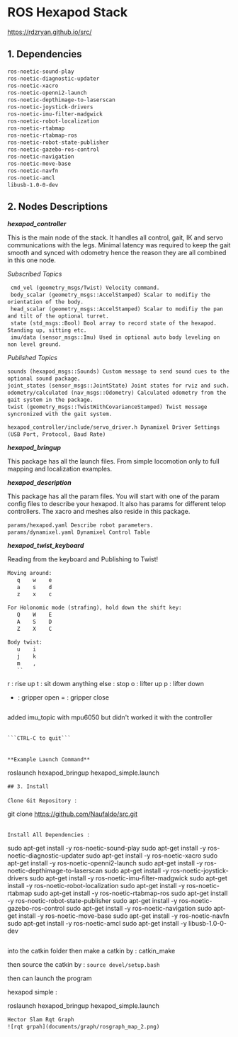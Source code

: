 # ROS Hexapod Stack

https://rdzryan.github.io/src/

## 1. Dependencies

```
ros-noetic-sound-play
ros-noetic-diagnostic-updater
ros-noetic-xacro
ros-noetic-openni2-launch
ros-noetic-depthimage-to-laserscan
ros-noetic-joystick-drivers
ros-noetic-imu-filter-madgwick
ros-noetic-robot-localization
ros-noetic-rtabmap
ros-noetic-rtabmap-ros
ros-noetic-robot-state-publisher
ros-noetic-gazebo-ros-control
ros-noetic-navigation
ros-noetic-move-base
ros-noetic-navfn
ros-noetic-amcl
libusb-1.0-0-dev
```

## 2. Nodes Descriptions

**_hexapod_controller_**

This is the main node of the stack. It handles all control, gait, IK and servo communications with the legs. Minimal latency was required to keep the gait smooth and synced with odometry hence the reason they are all combined in this one node.

*Subscribed Topics*

     cmd_vel (geometry_msgs/Twist) Velocity command. 
     body_scalar (geometry_msgs::AccelStamped) Scalar to modifiy the orientation of the body.
     head_scalar (geometry_msgs::AccelStamped) Scalar to modifiy the pan and tilt of the optional turret.
     state (std_msgs::Bool) Bool array to record state of the hexapod. Standing up, sitting etc.
     imu/data (sensor_msgs::Imu) Used in optional auto body leveling on non level ground.
     
*Published Topics*

    sounds (hexapod_msgs::Sounds) Custom message to send sound cues to the optional sound package.
    joint_states (sensor_msgs::JointState) Joint states for rviz and such.
    odometry/calculated (nav_msgs::Odometry) Calculated odometry from the gait system in the package.
    twist (geometry_msgs::TwistWithCovarianceStamped) Twist message syncronized with the gait system. 
     
```
hexapod_controller/include/servo_driver.h Dynamixel Driver Settings (USB Port, Protocol, Baud Rate)
```


**_hexapod_bringup_**

This package has all the launch files. From simple locomotion only to full mapping and localization examples. 

**_hexapod_description_**

This package has all the param files. You will start with one of the param config files to describe your hexapod. It also has params for different telop controllers. The xacro and meshes also reside in this package.

```
params/hexapod.yaml Describe robot parameters.
params/dynamixel.yaml Dynamixel Control Table
```

**_hexapod_twist_keyboard_**

Reading from the keyboard and Publishing to Twist!

```
Moving around:
   q    w    e
   a    s    d
   z    x    c
   ```

```
For Holonomic mode (strafing), hold down the shift key:
   Q    W    E
   A    S    D
   Z    X    C
   ```
```
Body twist:
   u    i    
   j    k    
   m    ,    
   ``
```
r : rise up
t : sit dowm
anything else : stop
o : lifter up
p : lifter down
- : gripper open
= : gripper close
```

```
added imu_topic with mpu6050 but didn't worked it with the controller 
```

```CTRL-C to quit```


**Example Launch Command**
```
roslaunch hexapod_bringup hexapod_simple.launch
```
## 3. Install

Clone Git Repository :
```
git clone https://github.com/Naufaldo/src.git
```

Install All Dependencies :
```
sudo apt-get install -y ros-noetic-sound-play
sudo apt-get install -y ros-noetic-diagnostic-updater
sudo apt-get install -y ros-noetic-xacro
sudo apt-get install -y ros-noetic-openni2-launch
sudo apt-get install -y ros-noetic-depthimage-to-laserscan
sudo apt-get install -y ros-noetic-joystick-drivers
sudo apt-get install -y ros-noetic-imu-filter-madgwick
sudo apt-get install -y ros-noetic-robot-localization
sudo apt-get install -y ros-noetic-rtabmap
sudo apt-get install -y ros-noetic-rtabmap-ros
sudo apt-get install -y ros-noetic-robot-state-publisher
sudo apt-get install -y ros-noetic-gazebo-ros-control
sudo apt-get install -y ros-noetic-navigation
sudo apt-get install -y ros-noetic-move-base
sudo apt-get install -y ros-noetic-navfn
sudo apt-get install -y ros-noetic-amcl
sudo apt-get install -y libusb-1.0-0-dev
```
```
into the catkin folder then make a catkin by :
catkin_make

then source the catkin by :
```source devel/setup.bash```

then can launch the program

hexapod simple :

roslaunch hexapod_bringup hexapod_simple.launch
```
Hector Slam Rqt Graph
![rqt grpah](documents/graph/rosgraph_map_2.png)
